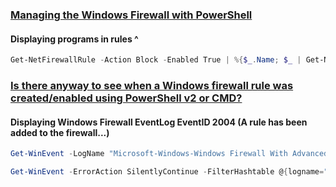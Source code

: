 ### [Managing the Windows Firewall with PowerShell](https://4sysops.com/archives/managing-the-windows-firewall-with-powershell/)

#### Displaying programs in rules ^
```powershell
Get-NetFirewallRule -Action Block -Enabled True | %{$_.Name; $_ | Get-NetFirewallApplicationFilter }
```

### [Is there anyway to see when a Windows firewall rule was created/enabled using PowerShell v2 or CMD?](https://superuser.com/questions/747184/is-there-anyway-to-see-when-a-windows-firewall-rule-was-created-enabled-using-po)

#### Displaying Windows Firewall EventLog EventID 2004 (A rule has been added to the firewall...)

```powershell
Get-WinEvent -LogName "Microsoft-Windows-Windows Firewall With Advanced Security/Firewall" | Where-Object {$_.ID -eq "2004"}
```

```powershell
Get-WinEvent -ErrorAction SilentlyContinue -FilterHashtable @{logname="Microsoft-Windows-Windows Firewall With Advanced Security/Firewall"; id=2004; StartTime=(Get-Date).AddMinutes(-5); EndTime=Get-Date}
```
